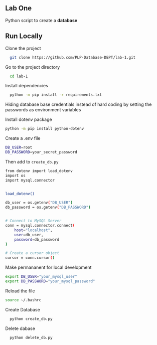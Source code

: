 ## Lab One
Python script to create a **database**


## Run Locally

Clone the project

```bash
  git clone https://github.com/PLP-Database-DEPT/lab-1.git
```

Go to the project directory

```bash
  cd lab-1
```

Install dependencies

```bash
  python -m pip install -r requirements.txt
```

Hiding database base credentials instead of hard coding by setting the passwords as environment variables

Install dotenv package
```bash
python -m pip install python-dotenv
```

Create a .env file
```bash
DB_USER=root
DB_PASSWORD=your_secret_password
```

Then add to `create_db.py` 
```bash
from dotenv import load_dotenv
import os
import mysql.connector


load_dotenv()

db_user = os.getenv("DB_USER")
db_password = os.getenv("DB_PASSWORD")


# Connect to MySQL Server
conn = mysql.connector.connect(
    host="localhost",
    user=db_user,
    password=db_password
)

# Create a cursor object
cursor = conn.cursor()
```

Make permananent for local development
```bash
export DB_USER="your_mysql_user"
export DB_PASSWORD="your_mysql_password"
```

Reload the file
```bash
source ~/.bashrc
```

Create Database

```bash
  python create_db.py
```

Delete dabase 
```bash
  python delete_db.py
```